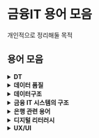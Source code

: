 # 금융IT 용어 모음
개인적으로 정리해둘 목적

## 용어 모음
<details>
<summary><b>DT</b></summary>
<ul>
  <li><b>ITSM(IT Service Management)</b> : IT 서비스 관리. 원활한 고객 지향 IT 서비스를 제공하고 지원하는 정책, 프로세스 및 절차</li>
</ul>
</details>
<details>
<summary><b>데이터 품질</b></summary>
<ul>
  <li><b>BIS비율</b> : 은행의 건전성 비율</li>
  <li><b>CTQ</b> : 핵심품질항목</li>
  <li><b>DA</b> : 데이터 분석 설계자</li>
  <li><b>DBA</b> : 데이터베이스 관리자</li>
  <li><b>ERD</b> : 개체-관계 모델</li>
  <li><b>ITO</b> : IT Outsourcing</li>
  <li><b>OLAP</b> : </li>
  <li><b>OLTP</b> : 온라인 트랜잭션 처리</li>
  <li><b>SLA</b> : 서비스 수준 협약</li>
</ul>
</details>

<details>
<summary><b>데이터구조</b></summary>
<ul>
  <li><b>개념모델</b> : </li>
  <li><b>논리모델</b> : </li>
  <li><b>물리모델</b> : </li>
  <li><b>모델마트</b> : </li>
  <li><b>Align</b> : </li>
</ul>
</details>

<details>
<summary><b>금융 IT 시스템의 구조</b></summary>
<ul>
  <li><b>계정계</b> : </li>
  <li><b>정보계</b> : </li>
  <li><b>대외계</b> : </li>
  <li><b>채널계</b> : </li>
  <li><b>운영계</b> : </li>
  <li><b>기간계</b> : </li>
</ul>
</details>

<details>
<summary><b>은행 관련 용어</b></summary>
<ul>
  <li><b>CBDC(Central Bank Digital Currency)</b> : 중앙은행 디지털화폐</li>
  <li><b>ISA(개인종합자산관리계좌)</b> : 정부차원에서 시행하는 저금리, 고령화 시대에 노후대비 및 국민의 장기 재산형성을 지원하기 위한 세제혜택 상품으로 전 금융기관 1인 1계좌만 개설이 가능하며 원금손실이 가능하고 예금자보호법으로 보호받지 않는 금융상품/li>
  <li><b>RPA(Robotic Process Automation)</b> : 로봇 프로세스 자동화. 반복적인 작업을 소프트웨어 로봇이 수행하는 </li>
  <li><b>대안신용평가 모형</b> : 비금융 정보를 활용하여 금융 소외계층도 금융 서비스 혜택을 받을 수 있도록 하는 것</li>
  <li><b>데이터바우처</b> : 수요기업에게 필요한 데이터 또는 가공서비스를 지정된 공급기업으로부터 제공 받을 수 있는 '바우처' 형식으로 데이터 활용을 지원하는 사업. (참고사이트: https://kdata.or.kr/datavoucher/index.do)</li>
  <li><b>대손상각</b> : 貸損償却. 채권에 대한 회수불능. 외상매출금, 받을어음 등의 매출채권 및 기타의 대여금 등 채권의 일부 또는 전부가 회수 불능이 되었을 때와 기말에 대손을 예상하였을 때 이것을 영업비용으로 계상해 털어내는 것. 외상 거래로 운영되는 기업에서 흔히 발생함.</li>
  <li><b>대위변제</b> : 代位辨濟, subrogation. 채무자가 아닌 다른 사람(제3자 또는 공동채무자 등)이 채무자 대신 채무를 변제하고 구상권을 취득함으로써 채권자의 채권이 그 사람에게로 넘어가는 것</li>
  <li><b> </b> : </li>
  <li><b> </b> : </li>
  <li><b> </b> : </li>
  <li><b> </b> : </li>
</ul>
</details>

<details>
<summary><b>디지털 리터러시</b></summary>
<ul>
  <li><b>디지털 리터러시</b> : 디지털 문해력. 디지털 플랫폼의 다양한 미디어를 접하면서 명확한 정보를 찾고, 평가하고, 조합하는 개인의 능력</li>
</ul>
</details>

<details>
  <summary><b>UX/UI</b></summary>
<ul>
  <li><b>Seamless</b> : a. 매끈한

  |분야|설명|예시|
|:---:|-----|---|
|게임|맵이 이어져 있어 맵과 맵 사이 이동 시 로딩이 필요 없는 상태|오픈월드 게임|
|제조|① 일체형 디자인 ② 자동차의 기능과 탑승자 간의 연결이 매끄러운 것|커넥티드카 기능|
|IT|고객이 서비스를 이용하는 데에 seam(이음새, 끊김)이 없는 짧고 직관적인 접근 환경|app의 인터페이스 업그레이드|

  </li>
</ul>
</details>
